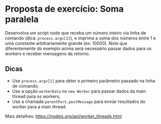# Proposta de exercício: Soma paralela

Desenvolva um script node que receba um número inteiro via linha de comando (dica: `process.argv[2]`), e imprima a soma dos números entre 1 e uma constante arbitrariamente grande (ex: 10000). Note que diferentemente do exemplo acima será necessário passar dados para os workers e receber mensagens de retorno.

## Dicas

* Use `process.argv[2]` para obter o primeiro parâmetro passado na linha de comando;
* Use a opção `workerData` no `new Worker` para passar dados da main thread para os workers;
* Use a chamada `parentPort.postMessage` para enviar resultados do worker para a main thread.

Mais detalhes: https://nodejs.org/api/worker_threads.html
